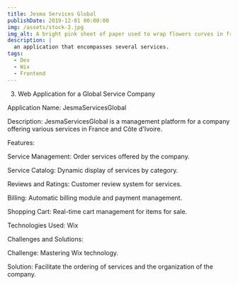 ```yaml
---
title: Jesma Services Global
publishDate: 2019-12-01 00:00:00
img: /assets/stock-2.jpg
img_alt: A bright pink sheet of paper used to wrap flowers curves in front of rich blue background
description: |
  an application that encompasses several services.
tags:
  - Dev
  - Wix
  - Frontend
---
```


3. Web Application for a Global Service Company

Application Name: JesmaServicesGlobal

Description: JesmaServicesGlobal is a management platform for a company offering various services in France and Côte d'Ivoire.

Features:

Service Management: Order services offered by the company.

Service Catalog: Dynamic display of services by category.

Reviews and Ratings: Customer review system for services.

Billing: Automatic billing module and payment management.

Shopping Cart: Real-time cart management for items for sale.

Technologies Used:
Wix

Challenges and Solutions:

Challenge: Mastering Wix technology.

Solution: Facilitate the ordering of services and the organization of the company.